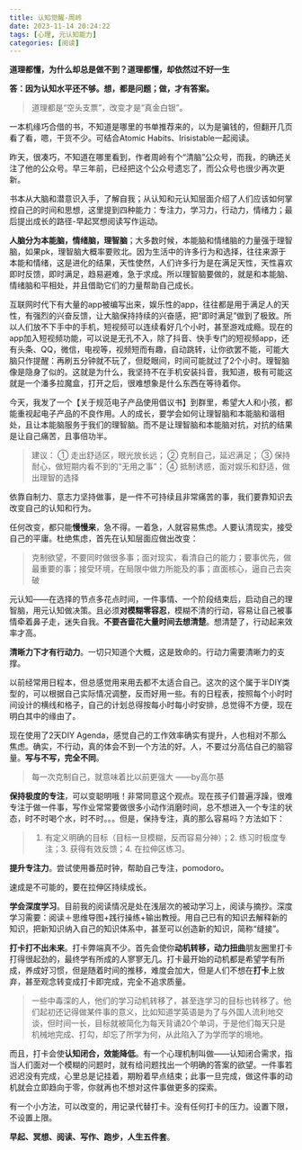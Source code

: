 ```yaml
---
title: 认知觉醒-周岭
date: 2023-11-14 20:24:22
tags: [心理, 元认知能力]
categories: [阅读]
---
```


**道理都懂，为什么却总是做不到？道理都懂，却依然过不好一生**

**答：因为认知水平还不够。想，都是问题；做，才有答案。**
>道理都是“空头支票”，改变才是“真金白银”。

一本机缘巧合借的书，不知道是哪里的书单推荐来的，以为是骗钱的，但翻开几页看了看，嗯，干货不少。可结合Atomic Habits、Irisistable一起阅读。

昨天，很凑巧，不知道在哪里看到，作者周岭有个“清脑”公众号，而我，的确还关注了他的公众号。早三年前，已经把这个公众号遗忘了，而公众号也很少再次更新。

书本从大脑和潜意识入手，了解自我；从认知和元认知层面介绍了人们应该如何掌控自己的时间和思想，这里提到四种能力：专注力，学习力，行动力，情绪力；最后提出成长的路径-早起冥想阅读写作运动。

**人脑分为本能脑，情绪脑，理智脑**；大多数时候，本能脑和情绪脑的力量强于理智脑，如果pk，理智脑大概率要败北。因为生活中的许多行为和选择，往往来源于本能和情绪，这是进化的结果，天性使然，人们许多行为是在满足天性，天性喜欢即时反馈，即时满足，趋易避难，急于求成。所以理智脑要做的，就是和本能脑、情绪脑和平相处，并且借助它们的力量帮助自己成长。

互联网时代下有大量的app被编写出来，娱乐性的app，往往都是用于满足人的天性，有强烈的兴奋反馈，让大脑保持持续的兴奋感，把“即时满足”做到了极致。所以人们放不下手中的手机，短视频可以连续看好几个小时，甚至游戏成瘾。现在的app加入短视频功能，可以说是无孔不入，除了抖音、快手专门的短视频app，还有头条、QQ，微信，电视等，视频短而有趣，自动跳转，让你欲罢不能，可能大脑只作提醒：再刷五分钟就不玩了，但眨眼间，时间可能就过了2个小时。理智脑像是隐身了似的。这就是为什么，我坚持不在手机安装抖音，我知道，极有可能这就是一个潘多拉魔盒，打开之后，很难想象是什么东西在等待着你。

今天，我发了一个【关于规范电子产品使用倡议书】到群里，希望大人和小孩，都能重视起电子产品的不良作用。人的成长，要学会如何让理智脑和本能脑和谐相处，且让本能脑服务于我们的理智脑。而不是让理智脑和本能脑对抗，对抗的结果是让自己痛苦，且事倍功半。

>建议：
① 走出舒适区，眼光放长远；
② 克制自己，延迟满足；
③ 保持耐心，做短期内看不到的“无用之事”；
④ 抵制诱惑，面对娱乐和舒适，做出理智的选择

依靠自制力、意志力坚持做事，是一件不可持续且非常痛苦的事，我们要靠知识去改变自己的认知和行为。

任何改变，都只能**慢慢来**，急不得。一着急，人就容易焦虑。人要认清现实，接受自己的平庸。杜绝焦虑，首先在认知层面应做出改变：

>克制欲望，不要同时做很多事；面对现实，看清自己的能力；要事优先，做最重要的事；接受环境，在局限中做力所能及的事；直面核心，逼自己去突破

元认知——在选择的节点多花点时间，一件事情、一个阶段结束后，启动自己的理智脑，用元认知做决策。且必须**对模糊零容忍**，模糊不清的行动，容易让自己被事情牵着鼻子走，迷失自我。**不要吝啬花大量时间去想清楚**。想清楚了，行动起来效率才高。

**清晰力下才有行动力**。一切只知道个大概，这是致命的。行动力需要清晰力的支撑。

以前经常用日程本，但总感觉用来用去都不太适合自己。这次的这个属于半DIY类型的，可以根据自己实际情况调整，反而好用一些。有的日程表，按照每个小时时间设计的横线和格子，自己的计划总得按每小时每小时安排，总觉得不方便，现在明白其中的缘由了。

现在使用了2天DIY Agenda，感觉自己的工作效率确实有提升，人也相对不那么焦虑。确实，不行动，真的体会不到一个方法的好。人，不要过分高估自己的脑容量。**写与不写，完全不同**。


>每一次克制自己，就意味着比以前更强大  ——by高尔基

**保持极度的专注**，可以变聪明哦！非常同意这个观点。现在孩子们普遍浮躁，很难专注于做一件事，写作业常常要做很多小动作消磨时间，总不想进入一个专注的状态，时不时喝个水，时不时。。。但是，保持专注，真的那么容易吗？方法如下：
>1. 有定义明确的目标（目标一旦模糊，反而容易分神）；2. 练习时极度专注；3. 获得有效反馈；4. 在拉伸区练习。

**提升专注力**。尝试使用番茄时钟，帮助自己专注，pomodoro。

速成是不可能的，要在拉伸区持续成长。

**学会深度学习**。目前我的阅读情况是处在浅层次的被动学习上，阅读与摘抄。深度学习需要：阅读＋思维导图+践行操练+输出教授。用自己已有的知识去解释新的知识，把新知识纳入自己的知识体系中，甚至可以创造新的知识，简称“缝接”。

**打卡打不出未来**。打卡弊端真不少。首先会使你**动机转移，动力扭曲**朋友圈里打卡打得很起劲的，最终学有所成的人寥寥无几。打卡最开始的动机都是希望学有所成，养成好习惯，但是随着时间的推移，难度会加大，但是人们不想在**打卡**上放弃，甚至观念转变成打卡即完成，完全不追求质量。

>一些中毒深的人，他们的学习动机转移了，甚至连学习的目标也转移了。他们起初还记得做某件事的意义，比如知道学英语是为了与外国人流利地交谈，但时间一长，目标就被简化为每天背诵20个单词，于是他们每天只是机械地完成、打勾，却忘了所学为何，从此陷入了为学而学的境地。

而且，打卡会使**认知闭合，效能降低**。有一个心理机制叫做——认知闭合需求，指当人们面对一个模糊的问题时，就有给问题找出一个明确的答案的欲望。一件事若迟迟没有完成，心里总是记挂着，期盼着早点结束；此事一旦完成，做这件事的动机就会立即趋向于零，你就再也不想对这件事做更多的探索。

有一个小方法，可以改变的，用记录代替打卡。没有任何打卡的压力。设置下限，不设置上限。

**早起、冥想、阅读、写作、跑步，人生五件套**。



